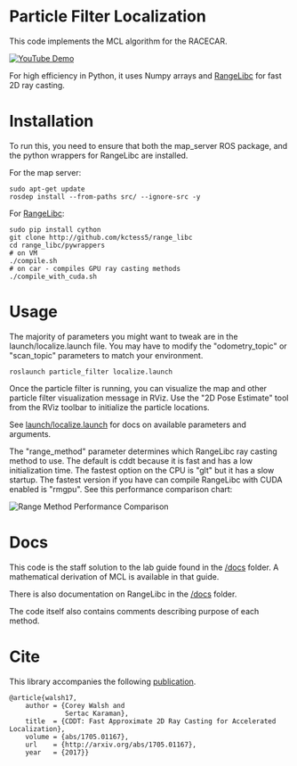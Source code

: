# Particle Filter Localization

This code implements the MCL algorithm for the RACECAR. 

[![YouTube Demo](./media/thumb.jpg)](https://www.youtube.com/watch?v=-c_0hSjgLYw)

For high efficiency in Python, it uses Numpy arrays and [RangeLibc](https://github.com/kctess5/range_libc) for fast 2D ray casting.

# Installation

To run this, you need to ensure that both the map_server ROS package, and the python wrappers for RangeLibc are installed.

For the map server:
```
sudo apt-get update
rosdep install --from-paths src/ --ignore-src -y
```

For [RangeLibc](https://github.com/kctess5/range_libc):

```
sudo pip install cython
git clone http://github.com/kctess5/range_libc
cd range_libc/pywrappers
# on VM
./compile.sh
# on car - compiles GPU ray casting methods
./compile_with_cuda.sh
```

# Usage

The majority of parameters you might want to tweak are in the launch/localize.launch file. You may have to modify the "odometry_topic" or "scan_topic" parameters to match your environment.

```
roslaunch particle_filter localize.launch
```

Once the particle filter is running, you can visualize the map and other particle filter visualization message in RViz. Use the "2D Pose Estimate" tool from the RViz toolbar to initialize the particle locations.

See [launch/localize.launch](/particle_filter/launch/localize.launch) for docs on available parameters and arguments.

The "range_method" parameter determines which RangeLibc ray casting method to use. The default is cddt because it is fast and has a low initialization time. The fastest option on the CPU is "glt" but it has a slow startup. The fastest version if you have can compile RangeLibc with CUDA enabled is "rmgpu". See this performance comparison chart:

![Range Method Performance Comparison](./media/comparison.png)

# Docs

This code is the staff solution to the lab guide found in the [/docs](/particle_filter/docs) folder. A mathematical derivation of MCL is available in that guide.

There is also documentation on RangeLibc in the [/docs](/particle_filter/docs) folder.

The code itself also contains comments describing purpose of each method.

# Cite

This library accompanies the following [publication](http://arxiv.org/abs/1705.01167).

    @article{walsh17,
        author = {Corey Walsh and 
                  Sertac Karaman},
        title  = {CDDT: Fast Approximate 2D Ray Casting for Accelerated Localization},
        volume = {abs/1705.01167},
        url    = {http://arxiv.org/abs/1705.01167},
        year   = {2017}}
